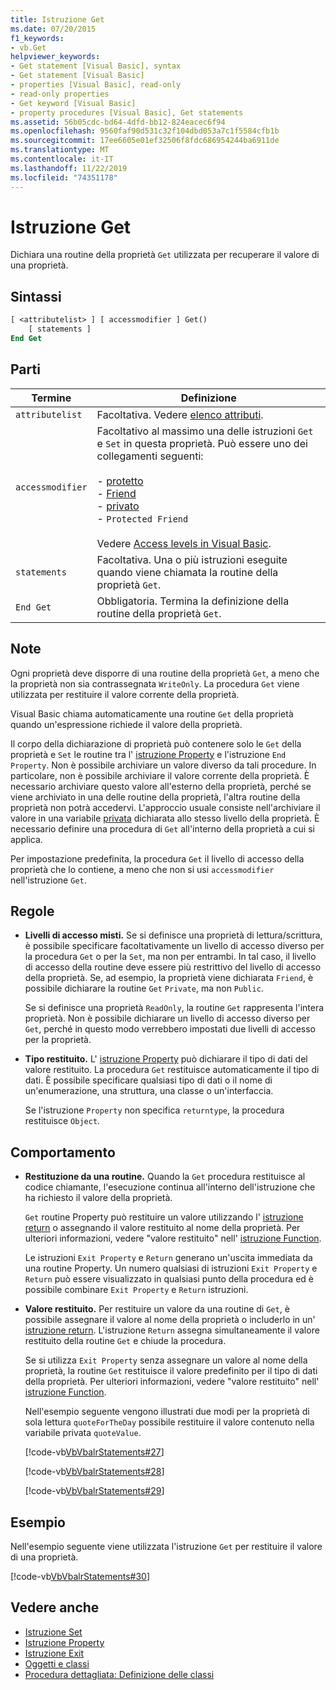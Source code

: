 ```yaml
---
title: Istruzione Get
ms.date: 07/20/2015
f1_keywords:
- vb.Get
helpviewer_keywords:
- Get statement [Visual Basic], syntax
- Get statement [Visual Basic]
- properties [Visual Basic], read-only
- read-only properties
- Get keyword [Visual Basic]
- property procedures [Visual Basic], Get statements
ms.assetid: 56b05cdc-bd64-4dfd-bb12-824eacec6f94
ms.openlocfilehash: 9560faf90d531c32f104dbd053a7c1f5584cfb1b
ms.sourcegitcommit: 17ee6605e01ef32506f8fdc686954244ba6911de
ms.translationtype: MT
ms.contentlocale: it-IT
ms.lasthandoff: 11/22/2019
ms.locfileid: "74351178"
---
```

# <a name="get-statement"></a>Istruzione Get
Dichiara una routine della proprietà `Get` utilizzata per recuperare il valore di una proprietà.  
  
## <a name="syntax"></a>Sintassi  
  
```vb  
[ <attributelist> ] [ accessmodifier ] Get()  
    [ statements ]  
End Get  
```  
  
## <a name="parts"></a>Parti  
  
|Termine|Definizione|  
|---|---|  
|`attributelist`|Facoltativa. Vedere [elenco attributi](../../../visual-basic/language-reference/statements/attribute-list.md).|  
|`accessmodifier`|Facoltativo al massimo una delle istruzioni `Get` e `Set` in questa proprietà. Può essere uno dei collegamenti seguenti:<br /><br /> -   [protetto](../../../visual-basic/language-reference/modifiers/protected.md)<br />-   [Friend](../../../visual-basic/language-reference/modifiers/friend.md)<br />-   [privato](../../../visual-basic/language-reference/modifiers/private.md)<br />-   `Protected Friend`<br /><br /> Vedere [Access levels in Visual Basic](../../../visual-basic/programming-guide/language-features/declared-elements/access-levels.md).|  
|`statements`|Facoltativa. Una o più istruzioni eseguite quando viene chiamata la routine della proprietà `Get`.|  
|`End Get`|Obbligatoria. Termina la definizione della routine della proprietà `Get`.|  
  
## <a name="remarks"></a>Note  
 Ogni proprietà deve disporre di una routine della proprietà `Get`, a meno che la proprietà non sia contrassegnata `WriteOnly`. La procedura `Get` viene utilizzata per restituire il valore corrente della proprietà.  
  
 Visual Basic chiama automaticamente una routine `Get` della proprietà quando un'espressione richiede il valore della proprietà.  
  
 Il corpo della dichiarazione di proprietà può contenere solo le `Get` della proprietà e `Set` le routine tra l' [istruzione Property](../../../visual-basic/language-reference/statements/property-statement.md) e l'istruzione `End Property`. Non è possibile archiviare un valore diverso da tali procedure. In particolare, non è possibile archiviare il valore corrente della proprietà. È necessario archiviare questo valore all'esterno della proprietà, perché se viene archiviato in una delle routine della proprietà, l'altra routine della proprietà non potrà accedervi. L'approccio usuale consiste nell'archiviare il valore in una variabile [privata](../../../visual-basic/language-reference/modifiers/private.md) dichiarata allo stesso livello della proprietà. È necessario definire una procedura di `Get` all'interno della proprietà a cui si applica.  
  
 Per impostazione predefinita, la procedura `Get` il livello di accesso della proprietà che lo contiene, a meno che non si usi `accessmodifier` nell'istruzione `Get`.  
  
## <a name="rules"></a>Regole  
  
- **Livelli di accesso misti.** Se si definisce una proprietà di lettura/scrittura, è possibile specificare facoltativamente un livello di accesso diverso per la procedura `Get` o per la `Set`, ma non per entrambi. In tal caso, il livello di accesso della routine deve essere più restrittivo del livello di accesso della proprietà. Se, ad esempio, la proprietà viene dichiarata `Friend`, è possibile dichiarare la routine `Get` `Private`, ma non `Public`.  
  
     Se si definisce una proprietà `ReadOnly`, la routine `Get` rappresenta l'intera proprietà. Non è possibile dichiarare un livello di accesso diverso per `Get`, perché in questo modo verrebbero impostati due livelli di accesso per la proprietà.  
  
- **Tipo restituito.** L' [istruzione Property](../../../visual-basic/language-reference/statements/property-statement.md) può dichiarare il tipo di dati del valore restituito. La procedura `Get` restituisce automaticamente il tipo di dati. È possibile specificare qualsiasi tipo di dati o il nome di un'enumerazione, una struttura, una classe o un'interfaccia.  
  
     Se l'istruzione `Property` non specifica `returntype`, la procedura restituisce `Object`.  
  
## <a name="behavior"></a>Comportamento  
  
- **Restituzione da una routine.** Quando la `Get` procedura restituisce al codice chiamante, l'esecuzione continua all'interno dell'istruzione che ha richiesto il valore della proprietà.  
  
     `Get` routine Property può restituire un valore utilizzando l' [istruzione return](../../../visual-basic/language-reference/statements/return-statement.md) o assegnando il valore restituito al nome della proprietà. Per ulteriori informazioni, vedere "valore restituito" nell' [istruzione Function](../../../visual-basic/language-reference/statements/function-statement.md).  
  
     Le istruzioni `Exit Property` e `Return` generano un'uscita immediata da una routine Property. Un numero qualsiasi di istruzioni `Exit Property` e `Return` può essere visualizzato in qualsiasi punto della procedura ed è possibile combinare `Exit Property` e `Return` istruzioni.  
  
- **Valore restituito.** Per restituire un valore da una routine di `Get`, è possibile assegnare il valore al nome della proprietà o includerlo in un' [istruzione return](../../../visual-basic/language-reference/statements/return-statement.md). L'istruzione `Return` assegna simultaneamente il valore restituito della routine `Get` e chiude la procedura.  
  
     Se si utilizza `Exit Property` senza assegnare un valore al nome della proprietà, la routine `Get` restituisce il valore predefinito per il tipo di dati della proprietà. Per ulteriori informazioni, vedere "valore restituito" nell' [istruzione Function](../../../visual-basic/language-reference/statements/function-statement.md).  
  
     Nell'esempio seguente vengono illustrati due modi per la proprietà di sola lettura `quoteForTheDay` possibile restituire il valore contenuto nella variabile privata `quoteValue`.  
  
     [!code-vb[VbVbalrStatements#27](~/samples/snippets/visualbasic/VS_Snippets_VBCSharp/VbVbalrStatements/VB/Class1.vb#27)]  
  
     [!code-vb[VbVbalrStatements#28](~/samples/snippets/visualbasic/VS_Snippets_VBCSharp/VbVbalrStatements/VB/Class1.vb#28)]  
  
     [!code-vb[VbVbalrStatements#29](~/samples/snippets/visualbasic/VS_Snippets_VBCSharp/VbVbalrStatements/VB/Class1.vb#29)]  
  
## <a name="example"></a>Esempio  
 Nell'esempio seguente viene utilizzata l'istruzione `Get` per restituire il valore di una proprietà.  
  
 [!code-vb[VbVbalrStatements#30](~/samples/snippets/visualbasic/VS_Snippets_VBCSharp/VbVbalrStatements/VB/Class1.vb#30)]  
  
## <a name="see-also"></a>Vedere anche

- [Istruzione Set](../../../visual-basic/language-reference/statements/set-statement.md)
- [Istruzione Property](../../../visual-basic/language-reference/statements/property-statement.md)
- [Istruzione Exit](../../../visual-basic/language-reference/statements/exit-statement.md)
- [Oggetti e classi](../../../visual-basic/programming-guide/language-features/objects-and-classes/index.md)
- [Procedura dettagliata: Definizione delle classi](../../../visual-basic/programming-guide/language-features/objects-and-classes/walkthrough-defining-classes.md)
